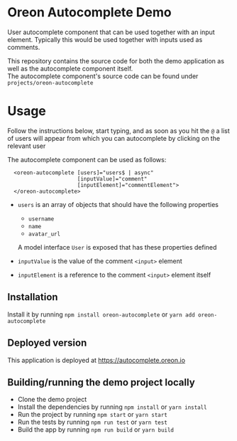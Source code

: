 # Oreon Autocomplete Demo

User autocomplete component that can be used together with an input element. 
Typically this would be used together with inputs used as comments.

This repository contains the source code for both the demo application as well as the autocomplete component itself.  
The autocomplete component's source code can be found under `projects/oreon-autocomplete`

# Usage

Follow the instructions below, start typing, 
and as soon as you hit the `@` a list of users will appear from which you can autocomplete by clicking on the relevant user

The autocomplete component can be used as follows:
```
  <oreon-autocomplete [users]="users$ | async"
                      [inputValue]="comment"
                      [inputElement]="commentElement">
  </oreon-autocomplete>
```


- `users` is an array of objects that should have the following properties
  - `username` 
  - `name` 
  - `avatar_url`
  
  A model interface `User` is exposed that has these properties defined
- `inputValue` is the value of the comment `<input>` element
- `inputElement` is a reference to the comment `<input>` element itself

## Installation

Install it by running `npm install oreon-autocomplete` or `yarn add oreon-autocomplete`

## Deployed version

This application is deployed at https://autocomplete.oreon.io 

## Building/running the demo project locally

- Clone the demo project
- Install the dependencies by running `npm install` or `yarn install`
- Run the project by running `npm start` or `yarn start`
- Run the tests by running `npm run test` or `yarn test`
- Build the app by running `npm run build` or `yarn build`

 
